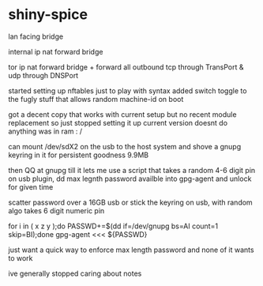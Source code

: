 # shiny-spice

lan facing bridge

internal ip nat forward bridge

tor ip nat forward bridge + forward all outbound tcp through TransPort & udp through DNSPort

started setting up nftables just to play with syntax added switch toggle to the fugly stuff that allows random machine-id on boot

got a decent copy that works with current setup but no recent module replacement so just stopped setting it up current version doesnt do anything was in ram : /

can mount /dev/sdX2 on the usb to the host system and shove a gnupg keyring in it for persistent goodness 9.9MB 

then QQ at gnupg till it lets me use a script that takes a random 4-6 digit pin on usb plugin, dd max legnth password availble into gpg-agent and unlock for given time

scatter password over a 16GB usb or stick the keyring on usb, with random algo takes 6 digit numeric pin 

for i in ( x z y );do PASSWD+=$(dd if=/dev/gnupg bs=AI count=1 skip=BI);done gpg-agent <<< ${PASSWD} 

just want a quick way to enforce max length password and none of it wants to work 

ive generally stopped caring about notes 

